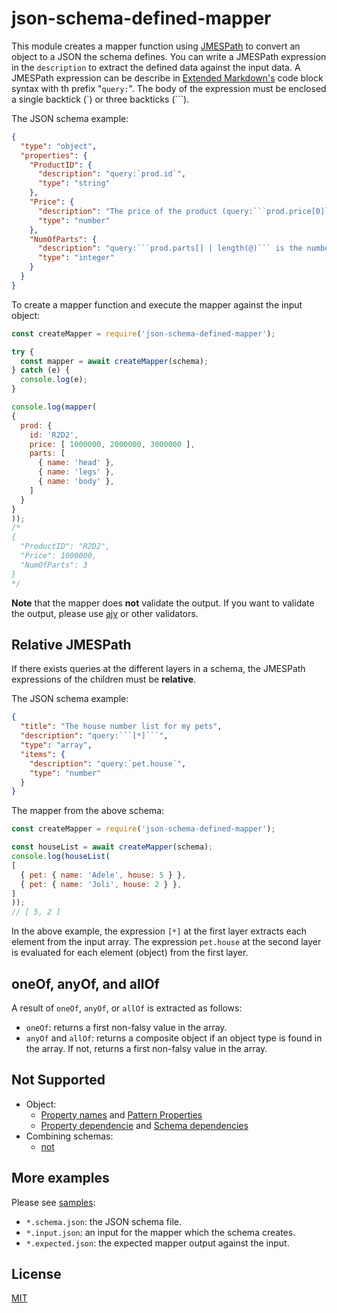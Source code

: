 # json-schema-defined-mapper

This module creates a mapper function using [JMESPath](http://jmespath.org) to convert an object to a JSON the schema defines.
You can write a JMESPath expression in the `description` to extract the defined data against the input data.
A JMESPath expression can be describe in [Extended Markdown's](https://www.markdownguide.org/extended-syntax/#fenced-code-blocks) code block syntax with th prefix "`query:`".
The body of the expression must be enclosed a single backtick (\`) or three backticks (\`\`\`).

The JSON schema example:

```json
{
  "type": "object",
  "properties": {
    "ProductID": {
      "description": "query:`prod.id`",
      "type": "string"
    },
    "Price": {
      "description": "The price of the product (query:```prod.price[0]```)",
      "type": "number"
    },
    "NumOfParts": {
      "description": "query:```prod.parts[] | length(@)``` is the number of the parts",
      "type": "integer"
    }
  }
}
```

To create a mapper function and execute the mapper against the input object:

```js
const createMapper = require('json-schema-defined-mapper');

try {
  const mapper = await createMapper(schema);
} catch (e) {
  console.log(e);
}

console.log(mapper(
{
  prod: {
    id: 'R2D2',
    price: [ 1000000, 2000000, 3000000 ],
    parts: [
      { name: 'head' },
      { name: 'legs' },
      { name: 'body' },
    ]
  }
}
));
/*
{
  "ProductID": "R2D2",
  "Price": 1000000,
  "NumOfParts": 3
}
*/
```

**Note** that the mapper does **not** validate the output.
If you want to validate the output, please use [ajv](https://www.npmjs.com/package/ajv) or other validators.

## Relative JMESPath

If there exists queries at the different layers in a schema, the JMESPath expressions of the children must be **relative**.

The JSON schema example:

```json
{
  "title": "The house number list for my pets",
  "description": "query:```[*]```",
  "type": "array",
  "items": {
    "description": "query:`pet.house`",
    "type": "number"
  }
}
```

The mapper from the above schema:

```js
const createMapper = require('json-schema-defined-mapper');

const houseList = await createMapper(schema);
console.log(houseList(
[
  { pet: { name: 'Adele', house: 5 } },
  { pet: { name: 'Joli', house: 2 } },
]
));
// [ 5, 2 ]
```

In the above example, the expression `[*]` at the first layer extracts each element from the input array.
The expression `pet.house` at the second layer is evaluated for each element (object) from the first layer.

## oneOf, anyOf, and allOf

A result of `oneOf`, `anyOf`, or `allOf` is extracted as follows:

* `oneOf`: returns a first non-falsy value in the array.
* `anyOf` and `allOf`: returns a composite object if an object type is found in the array. If not, returns a first non-falsy value in the array.

## Not Supported

* Object:
  * [Property names](https://json-schema.org/understanding-json-schema/reference/object.html#property-names) and [Pattern Properties](https://json-schema.org/understanding-json-schema/reference/object.html#pattern-properties)
  * [Property dependencie](https://json-schema.org/understanding-json-schema/reference/object.html#property-dependencies) and [Schema dependencies](https://json-schema.org/understanding-json-schema/reference/object.html#schema-dependencies)
* Combining schemas:
  * [not](https://json-schema.org/understanding-json-schema/reference/combining.html#not)

## More examples

Please see [samples](https://github.com/paclearner/json-schema-defined-mapper/tree/master/test/samples):

* `*.schema.json`: the JSON schema file.
* `*.input.json`: an input for the mapper which the schema creates.
* `*.expected.json`: the expected mapper output against the input.

## License

[MIT](LICENSE)
